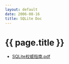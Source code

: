 ```yaml
---
layout: default
date: 2006-08-16
title: SQLite Doc 
---
```


# {{ page.title }}


- [SQLite权威指南.pdf][501]


  [501]: ./SQLite权威指南.pdf          "SQLite权威指南.pdf"
